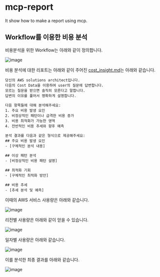 # mcp-report
It show how to make a report using mcp.

## Workflow를 이용한 비용 분석

비용분석을 위한 Workflow는 아래와 같이 정의합니다.

![image](https://github.com/user-attachments/assets/6851465d-1365-4b50-b873-eab2538bf552)

비용 분석에 대한 리포트는 아래와 같이 주어진 [cost_insight.md](./application/aws_cost/cost_insight.md)는 아래와 같습니다.

```text
당신의 AWS solutions architect입니다.
다음의 Cost Data을 이용하여 user의 질문에 답변합니다.
모르는 질문을 받으면 솔직히 모른다고 말합니다.
답변의 이유를 풀어서 명확하게 설명합니다.

다음 항목들에 대해 분석해주세요:
1. 주요 비용 발생 요인
2. 비정상적인 패턴이나 급격한 비용 증가
3. 비용 최적화가 가능한 영역
4. 전반적인 비용 추세와 향후 예측

분석 결과를 다음과 같은 형식으로 제공해주세요:
## 주요 비용 발생 요인
- [구체적인 분석 내용]

## 이상 패턴 분석
- [비정상적인 비용 패턴 설명]

## 최적화 기회
- [구체적인 최적화 방안]

## 비용 추세
- [추세 분석 및 예측]
```

이때의 AWS 서비스 사용량은 아래와 같습니다.

![image](https://github.com/user-attachments/assets/94dfc329-67f4-409e-8dc6-a912e7a512ed)

리전별 사용량은 아래와 같이 얻을 수 있습니다.

![image](https://github.com/user-attachments/assets/029b6874-ed52-4185-a3b3-e1288009b812)

일자별 사용량은 아래와 같습니다.

![image](https://github.com/user-attachments/assets/4a565709-2f0e-4265-864a-06e0f933c5c5)

이를 분석한 최종 결과를 아래와 같습니다.

![image](https://github.com/user-attachments/assets/27e4dee4-325d-48b1-b4fb-d4aa4a388a6b)
